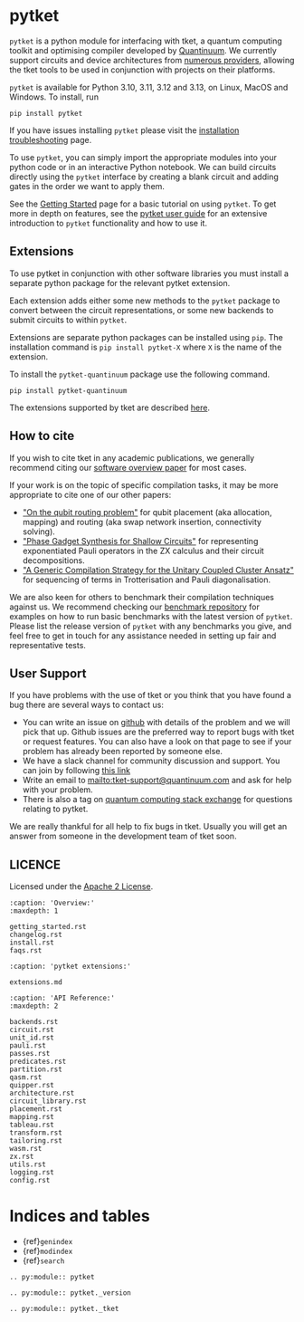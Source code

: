# pytket

`pytket` is a python module for interfacing with tket, a quantum computing toolkit and optimising compiler developed by [Quantinuum]. We currently support circuits and device architectures from
[numerous providers](https://docs.quantinuum.com/tket/api-docs/extensions.html), allowing the
tket tools to be used in conjunction with projects on their platforms.

`pytket` is available for Python 3.10, 3.11, 3.12 and 3.13, on Linux, MacOS
and Windows. To install, run

```
pip install pytket
```

If you have issues installing `pytket` please visit the [installation troubleshooting](install.md) page.

To use `pytket`, you can simply import the appropriate modules into your python code or in an interactive Python notebook. We can build circuits directly using the `pytket` interface by creating a blank circuit and adding gates in the order we want to apply them.

See the [Getting Started](getting_started.md) page for a basic tutorial on using
`pytket`. To get more in depth on features, see the [pytket user guide](https://docs.quantinuum.com/tket/user-guide/) for an extensive introduction to `pytket` functionality and how to use it.

## Extensions

To use pytket in conjunction with other software libraries you must install a
separate python package for the relevant pytket extension.

Each extension adds either some new methods to the `pytket` package to convert between the circuit
representations, or some new backends to submit circuits to within `pytket`.

Extensions are separate python packages can be installed using `pip`. The installation command is `pip install pytket-X` where `X` is the name of the extension.

To install the `pytket-quantinuum` package use the following command.

```
pip install pytket-quantinuum
```

The extensions supported by tket are described
[here](extensions.md).

## How to cite

If you wish to cite tket in any academic publications, we generally recommend citing our [software overview paper](https://doi.org/10.1088/2058-9565/ab8e92) for most cases.

If your work is on the topic of specific compilation tasks, it may be more appropriate to cite one of our other papers:

- ["On the qubit routing problem"](https://doi.org/10.4230/LIPIcs.TQC.2019.5) for qubit placement (aka allocation, mapping) and routing (aka swap network insertion, connectivity solving).
- ["Phase Gadget Synthesis for Shallow Circuits"](https://doi.org/10.4204/EPTCS.318.13) for representing exponentiated Pauli operators in the ZX calculus and their circuit decompositions.
- ["A Generic Compilation Strategy for the Unitary Coupled Cluster Ansatz"](https://arxiv.org/abs/2007.10515) for sequencing of terms in Trotterisation and Pauli diagonalisation.

We are also keen for others to benchmark their compilation techniques against us. We recommend checking our [benchmark repository](https://github.com/CQCL/tket_benchmarking) for examples on how to run basic benchmarks with the latest version of `pytket`. Please list the release version of `pytket` with any benchmarks you give, and feel free to get in touch for any assistance needed in setting up fair and representative tests.

## User Support

If you have problems with the use of tket or you think that you have found a bug there are several ways to contact us:

- You can write an issue on [github](https://github.com/CQCL/tket/issues) with details of the problem and we will pick that up. Github issues are the preferred way to report bugs with tket or request features. You can also have a look on that page to see if your problem has already been reported by someone else.
- We have a slack channel for community discussion and support. You can join by following [this link](https://tketusers.slack.com/join/shared_invite/zt-18qmsamj9-UqQFVdkRzxnXCcKtcarLRA#/shared-invite/email)
- Write an email to <mailto:tket-support@quantinuum.com> and ask for help with your problem.
- There is also a tag on [quantum computing stack exchange](https://quantumcomputing.stackexchange.com/questions/tagged/pytket) for questions relating to pytket.

We are really thankful for all help to fix bugs in tket. Usually you will get an answer from someone in the development team of tket soon.

## LICENCE

Licensed under the [Apache 2 License](http://www.apache.org/licenses/LICENSE-2.0).

```{toctree}
:caption: 'Overview:'
:maxdepth: 1

getting_started.rst
changelog.rst
install.rst
faqs.rst
```

```{toctree}
:caption: 'pytket extensions:'

extensions.md
```

```{toctree}
:caption: 'API Reference:'
:maxdepth: 2

backends.rst
circuit.rst
unit_id.rst
pauli.rst
passes.rst
predicates.rst
partition.rst
qasm.rst
quipper.rst
architecture.rst
circuit_library.rst
placement.rst
mapping.rst
tableau.rst
transform.rst
tailoring.rst
wasm.rst
zx.rst
utils.rst
logging.rst
config.rst
```

# Indices and tables

- {ref}`genindex`
- {ref}`modindex`
- {ref}`search`

```{eval-rst}
.. py:module:: pytket
```

```{eval-rst}
.. py:module:: pytket._version
```

```{eval-rst}
.. py:module:: pytket._tket
```

[quantinuum]: https://www.quantinuum.com/
